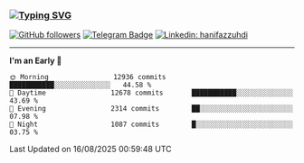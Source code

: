 ### [![Typing SVG](https://readme-typing-svg.herokuapp.com?font=lato&size=22&lines=Hi+There+👋)](https://git.io/typing-svg) 

[![GitHub followers](https://img.shields.io/github/followers/hanifazzuhdi?label=Follow&style=social)](https://github.com/hanifazzuhdi/?tab=follow) 
[![Telegram Badge](https://img.shields.io/badge/-hanif0198-blue?style=social&logo=telegram&link=https://www.t.me/hanif0198/)](https://www.t.me/hanif0198/) 
[![Linkedin: hanifazzuhdi](https://img.shields.io/badge/-hanifazzuhdi-blue?style=flat-square&logo=Linkedin&logoColor=white&link=https://www.linkedin.com/in/hanif-az-zuhdi-69688019b/)](https://www.linkedin.com/in/hanif-az-zuhdi-69688019b/) 

<hr/>

<!--START_SECTION:waka-->
**I'm an Early 🐤** 

```text
🌞 Morning                12936 commits       ███████████░░░░░░░░░░░░░░   44.58 % 
🌆 Daytime                12678 commits       ███████████░░░░░░░░░░░░░░   43.69 % 
🌃 Evening                2314 commits        ██░░░░░░░░░░░░░░░░░░░░░░░   07.98 % 
🌙 Night                  1087 commits        █░░░░░░░░░░░░░░░░░░░░░░░░   03.75 % 
```



 Last Updated on 16/08/2025 00:59:48 UTC
<!--END_SECTION:waka-->

